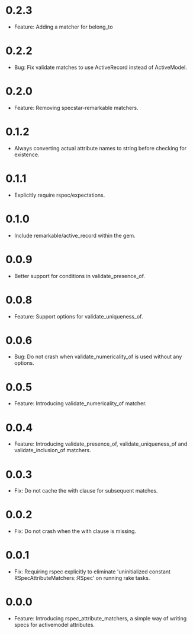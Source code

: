 # 0.2.3
  * Feature: Adding a matcher for belong_to

# 0.2.2
  * Bug: Fix validate matches to use ActiveRecord instead of ActiveModel.

# 0.2.0
  * Feature: Removing specstar-remarkable matchers.

# 0.1.2
  * Always converting actual attribute names to string before checking for existence.

# 0.1.1
  * Explicitly require rspec/expectations.

# 0.1.0
  * Include remarkable/active_record within the gem.

# 0.0.9
  * Better support for conditions in validate_presence_of.

# 0.0.8
  * Feature: Support options for validate_uniqueness_of.

# 0.0.6
  * Bug: Do not crash when validate_numericality_of is used without any options.

# 0.0.5
  * Feature: Introducing validate_numericality_of matcher.

# 0.0.4
  * Feature: Introducing validate_presence_of, validate_uniqueness_of and validate_inclusion_of matchers.

# 0.0.3
  * Fix: Do not cache the with clause for subsequent matches.

# 0.0.2
  * Fix: Do not crash when the with clause is missing.

# 0.0.1
  * Fix: Requiring rspec explicitly to eliminate 'uninitialized constant RSpecAttributeMatchers::RSpec' on running rake tasks.

# 0.0.0
  * Feature: Introducing rspec_attribute_matchers, a simple way of writing specs for activemodel attributes.
